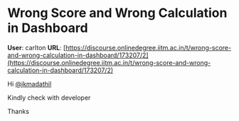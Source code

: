 # Wrong Score and Wrong Calculation in Dashboard

**User**: carlton
**URL**: [https://discourse.onlinedegree.iitm.ac.in/t/wrong-score-and-wrong-calculation-in-dashboard/173207/2](https://discourse.onlinedegree.iitm.ac.in/t/wrong-score-and-wrong-calculation-in-dashboard/173207/2)

Hi [@jkmadathil](/u/jkmadathil)

Kindly check with developer

Thanks
